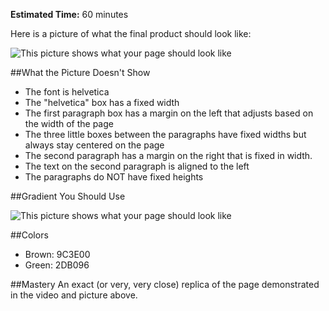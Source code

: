 **Estimated Time:** 60 minutes

Here is a picture of what the final product should look like:

![This picture shows what your page should look like](https://raw.github.com/christensenacademy/christensen-academy/master/modules/css-layouts/challenges/basic-layout-challenge-3.png)

##What the Picture Doesn't Show

* The font is helvetica
* The "helvetica" box has a fixed width
* The first paragraph box has a margin on the left that adjusts based on the width of the page
* The three little boxes between the paragraphs have fixed widths but always stay centered on the page
* The second paragraph has a margin on the right that is fixed in width.
* The text on the second paragraph is aligned to the left
* The paragraphs do NOT have fixed heights

##Gradient You Should Use

![This picture shows what your page should look like](https://raw.github.com/christensenacademy/christensen-academy/master/modules/css-layouts/challenges/small-gradient.png)

##Colors
* Brown: 9C3E00
* Green: 2DB096

##Mastery
An exact (or very, very close) replica of the page demonstrated in the video and picture above.